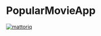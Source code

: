 # PopularMovieApp

[![mattoriq](https://circleci.com/gh/mattoriq/PopularMovieApp.svg?style=svg)](https://circleci.com/gh/mattoriq/PopularMovieApp)
